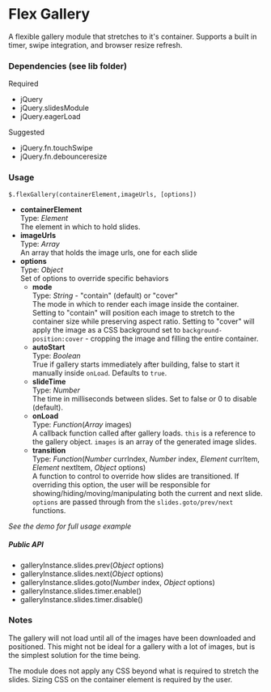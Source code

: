 Flex Gallery
============

A flexible gallery module that stretches to it's container. Supports a built in timer, swipe integration, and browser resize refresh.

### Dependencies (see lib folder)

Required 

- jQuery
- jQuery.slidesModule
- jQuery.eagerLoad

Suggested

- jQuery.fn.touchSwipe
- jQuery.fn.debounceresize

### Usage

    $.flexGallery(containerElement,imageUrls, [options])

- **containerElement**  
    Type: *Element*  
    The element in which to hold slides.
- **imageUrls**  
    Type: *Array*    
    An array that holds the image urls, one for each slide
- **options**  
    Type: *Object*  
    Set of options to override specific behaviors
    - **mode**   
        Type: *String* - "contain" (default) or "cover"  
        The mode in which to render each image inside the container. Setting to "contain" will position each image to stretch to the container size while preserving aspect ratio. Setting to "cover" will apply the image as a CSS background set to `background-position:cover` - cropping the image and filling the entire container.
    - **autoStart**  
        Type: *Boolean*  
        True if gallery starts immediately after building, false to start it manually inside `onLoad`. Defaults to `true`.
    - **slideTime**  
        Type: *Number*  
        The time in milliseconds between slides. Set to false or 0 to disable (default).
    - **onLoad**  
        Type: *Function*(*Array* images)  
        A callback function called after gallery loads. `this` is a reference to the gallery object. `images` is an array of the generated image slides.
    - **transition**  
        Type: *Function*(*Number* currIndex, *Number* index, *Element* currItem, *Element* nextItem, *Object* options)  
        A function to control to override how slides are transitioned. If overriding this option, the user will be responsible for showing/hiding/moving/manipulating both the current and next slide. `options` are passed through from the `slides.goto/prev/next` functions.

*See the demo for full usage example*

##### Public API

- galleryInstance.slides.prev(*Object* options)
- galleryInstance.slides.next(*Object* options)
- galleryInstance.slides.goto(*Number* index, *Object* options)
- galleryInstance.slides.timer.enable()
- galleryInstance.slides.timer.disable()

### Notes

The gallery will not load until all of the images have been downloaded and positioned. This might not be ideal for a gallery with a lot of images, but is the simplest solution for the time being.

The module does not apply any CSS beyond what is required to stretch the slides. Sizing CSS on the container element is required by the user.
